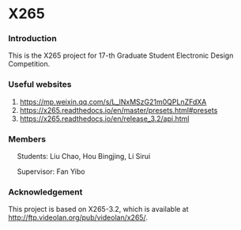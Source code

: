 # X265

### Introduction
This is the X265 project for 17-th Graduate Student Electronic Design Competition.

### Useful websites
1. https://mp.weixin.qq.com/s/L_lNxMSzG21m0QPLnZFdXA
2. https://x265.readthedocs.io/en/master/presets.html#presets
3. https://x265.readthedocs.io/en/release_3.2/api.html


### Members
&emsp; Students: Liu Chao, Hou Bingjing, Li Sirui

&emsp; Supervisor: Fan Yibo

### Acknowledgement
This project is based on X265-3.2, which is available at http://ftp.videolan.org/pub/videolan/x265/.
